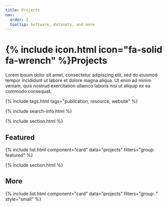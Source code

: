 ```yaml
---
title: Projects
nav:
  order: 2
  tooltip: Software, datasets, and more
---
```


# {% include icon.html icon="fa-solid fa-wrench" %}Projects
<!--Resources: https://www.youtube.com/watch?v=HMOI_lkzW08-->
Lorem ipsum dolor sit amet, consectetur adipiscing elit, sed do eiusmod tempor incididunt ut labore et dolore magna aliqua.
Ut enim ad minim veniam, quis nostrud exercitation ullamco laboris nisi ut aliquip ex ea commodo consequat.

{% include tags.html tags="publication, resource, website" %}

{% include search-info.html %}

{% include section.html %}

## Featured

{% include list.html component="card" data="projects" filters="group: featured" %}

{% include section.html %}

## More

{% include list.html component="card" data="projects" filters="group: " style="small" %}
